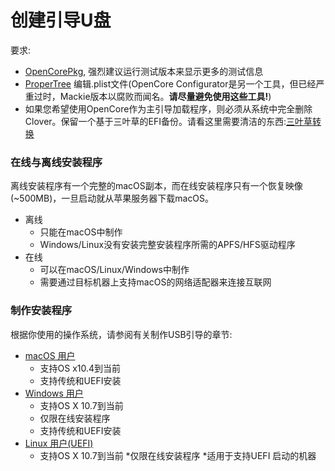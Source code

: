 # 创建引导U盘

要求:

* [OpenCorePkg](https://github.com/acidanthera/OpenCorePkg/releases), 强烈建议运行测试版本来显示更多的测试信息
* [ProperTree](https://github.com/corpnewt/ProperTree) 编辑.plist文件(OpenCore Configurator是另一个工具，但已经严重过时，Mackie版本以腐败而闻名。**请尽量避免使用这些工具!**)
* 如果您希望使用OpenCore作为主引导加载程序，则必须从系统中完全删除Clover。保留一个基于三叶草的EFI备份。请看这里需要清洁的东西:[三叶草转换](https://github.com/sumingyd/OpenCore-Install-Guide/tree/master/clover-conversion)

### 在线与离线安装程序

离线安装程序有一个完整的macOS副本，而在线安装程序只有一个恢复映像(~500MB)，一旦启动就从苹果服务器下载macOS。

* 离线
  * 只能在macOS中制作
  * Windows/Linux没有安装完整安装程序所需的APFS/HFS驱动程序
* 在线
  * 可以在macOS/Linux/Windows中制作
  * 需要通过目标机器上支持macOS的网络适配器来连接互联网

### 制作安装程序

根据你使用的操作系统，请参阅有关制作USB引导的章节:

* [macOS 用户](../installer-guide/mac-install.md)
  * 支持OS x10.4到当前
  * 支持传统和UEFI安装
* [Windows 用户](../installer-guide/windows-install.md)
  * 支持OS X 10.7到当前
  * 仅限在线安装程序
  * 支持传统和UEFI安装
* [Linux 用户(UEFI)](../installer-guide/linux-install.md)
  * 支持OS X 10.7到当前
*仅限在线安装程序
*适用于支持UEFI 启动的机器
